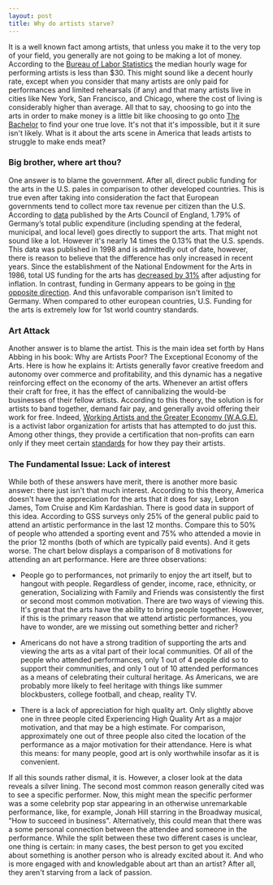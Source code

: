 ```yaml
---
layout: post
title: Why do artists starve?
---
```


It is a well known fact among artists, that unless you make it to the very top of your field, you generally are not going to be making a lot of money. According to the [Bureau of Labor Statistics](http://www.bls.gov/oes/current/naics4_711100.htm) the median hourly wage for performing artists is less than $30. This might sound like a decent hourly rate, except when you consider that many artists are only paid for performances and limited rehearsals (if any) and that many artists live in cities like New York, San Francisco, and Chicago, where the cost of living is considerably higher than average. All that to say, choosing to go into the arts in order to make money is a little bit like choosing to go onto [The Bachelor](http://www.huffingtonpost.com/2013/08/12/bachelor-couples_n_3728241.html) to find your one true love. It's not that it's impossible, but it it sure isn't likely. What is it about the arts scene in America that leads artists to struggle to make ends meat?

### Big brother, where art thou?
One answer is to blame the government. After all, direct public funding for the arts in the U.S. pales in comparison to other developed countries. This is true even after taking into consideration the fact that European governments tend to collect more tax revenue per citizen than the U.S. According to [data](http://arts.gov/sites/default/files/74.pdf) published by the Arts Council of England, 1.79% of Germany’s total public expenditure (including spending at the federal, municipal, and local level) goes directly to support the arts. That might not sound like a lot. However it's nearly 14 times the 0.13% that the U.S. spends. This data was published in 1998 and is admittedly out of date, however, there is reason to believe that the difference has only increased in recent years. Since the establishment of the National Endowment for the Arts in 1986, total US funding for the arts has [decreased by 31%](http://www.giarts.org/article/public-funding-arts-2014-update) after adjusting for inflation. In contrast, funding in Germany appears to be going in [the opposite direction](http://www.lejournaldesarts.fr/site/archives/docs_article/105729/le-budget-de-la-culture-augmentera-de-8--en-allemagne-en-2013.php). And this unfavorable comparison isn't limited to Germany. When compared to other european countries, U.S. Funding for the arts is extremely low for 1st world country standards.

### Art Attack
Another answer is to blame the artist. This is the main idea set forth by Hans Abbing in his book: Why are Artists Poor? The Exceptional Economy of the Arts. Here is how he explains it: Artists generally favor creative freedom and autonomy over commerce and profitability, and this dynamic has a negative reinforcing effect on the economy of the arts. Whenever an artist offers their craft for free, it has the effect of cannibalizing the would-be businesses of their fellow artists. According to this theory, the solution is for artists to band together, demand fair pay, and generally avoid offering their work for free. Indeed, [Working Artists and the Greater Economy (W.A.G.E)](http://www.wageforwork.com/about/1/womanifesto), is a activist labor organization for artists that has attempted to do just this. Among other things, they provide a certification that non-profits can earn only if they meet certain [standards](http://www.wageforwork.com/certification/3/how-to-get-certified) for how they pay their artists.

### The Fundamental Issue: Lack of interest
While both of these answers have merit, there is another more basic answer: there just isn't that much interest. According to this theory, America doesn't have the appreciation for the arts that it does for say, Lebron James, Tom Cruise and Kim Kardashian. There is good data in support of this idea. According to GSS surveys only 25% of the general public paid to attend an artistic performance in the last 12 months.  Compare this to 50% of people who attended a sporting event and 75% who attended a movie in the prior 12 months (both of which are typically paid events). And it gets worse. The chart below displays a comparison of 8 motivations for attending an art performance. Here are three observations:

  * People go to performances, not primarily to enjoy the art itself, but to hangout with people. Regardless of gender, income, race, ethnicity, or generation, Socializing with Family and Friends was consistently the first or second most common motivation. There are two ways of viewing this. It's great that the arts have the ability to bring people together. However, if this is the primary reason that we attend artistic performances, you have to wonder, are we missing out something better and richer?

  * Americans do not have a strong tradition of supporting the arts and viewing the arts as a vital part of their local communities. Of all of the people who attended performances, only 1 out of 4 people did so to support their communities, and only 1 out of 10 attended performances as a means of celebrating their cultural heritage. As Americans, we are probably more likely to feel heritage with things like summer blockbusters, college football, and cheap, reality TV.

  * There is a lack of appreciation for high quality art. Only slightly above one in three people cited Experiencing High Quality Art as a major motivation, and that may be a high estimate. For comparison, approximately one out of three people also cited the location of the performance as a major motivation for their attendance. Here is what this means: for many people, good art is only worthwhile insofar as it is convenient.

If all this sounds rather dismal, it is. However, a closer look at the data reveals a silver lining. The second most common reason generally cited was to see a specific performer. Now, this might mean the specific performer was a some celebrity pop star appearing in an otherwise unremarkable performance, like, for example, Jonah Hill starring in the Broadway musical, "How to succeed in business". Alternatively, this could mean that there was a some personal connection between the attendee and someone in the performance. While the split between these two different cases is unclear, one thing is certain: in many cases, the best person to get you excited about something is another person who is already excited about it. And who is more engaged with and knowledgable about art than an artist? After all, they aren't starving from a lack of passion.
